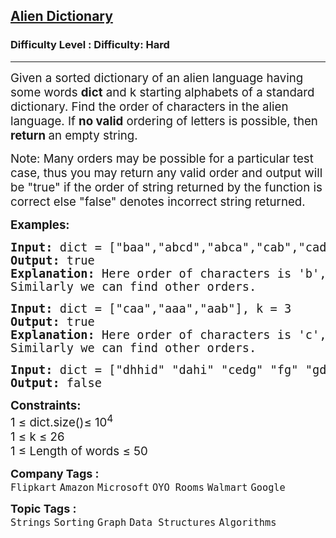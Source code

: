 <h2><a href="https://www.geeksforgeeks.org/problems/alien-dictionary/1">Alien Dictionary</a></h2><h3>Difficulty Level : Difficulty: Hard</h3><hr><div class="problems_problem_content__Xm_eO"><p><span style="font-size: 14pt;">Given a sorted dictionary of an alien language having some words <strong>dict</strong> and k starting alphabets of a standard dictionary. Find the order of characters in the alien language. If <strong>no valid</strong> ordering of letters is possible, then <strong>return </strong>an empty string.</span></p>
<p><span style="font-size: 14pt;">Note: Many orders may be possible for a particular test case, thus you may return any valid order and output will be "true" if the order of string returned by the function is correct else "false" denotes incorrect string returned.</span></p>
<p><span style="font-size: 14pt;"><strong>Examples:</strong></span></p>
<pre><span style="font-size: 14pt;"><strong>Input: </strong>dict = ["baa","abcd","abca","cab","cad"], k = 4
<strong>Output: </strong>true
<strong>Explanation: </strong>Here order of characters is 'b', 'd', 'a', 'c' Note that words are sorted and in the given language "baa" comes before "abcd", therefore 'b' is before 'a' in output.
Similarly we can find other orders.</span></pre>
<pre><span style="font-size: 14pt;"><strong>Input: </strong>dict = ["caa","aaa","aab"], k = 3
<strong>Output: </strong>true
<strong>Explanation: </strong>Here order of characters is 'c', 'a', 'b' Note that words are sorted and in the given language "caa" comes before "aaa", therefore 'c' is before 'a' in output.
Similarly we can find other orders.<br></span></pre>
<pre><span style="font-size: 14pt;"><strong>Input: </strong>dict = ["dhhid" "dahi" "cedg" "fg" "gdah" "i" "gbdei" "hbgf" "e" "ddde"], k = 9 
<strong>Output: </strong>false</span></pre>
<p><span style="font-size: 14pt;"><strong>Constraints:</strong><br>1 ≤ dict.size()≤ 10<sup>4</sup><br>1 ≤ k ≤ 26<br>1 ≤ Length of words&nbsp;≤ 50</span></p></div><p><span style=font-size:18px><strong>Company Tags : </strong><br><code>Flipkart</code>&nbsp;<code>Amazon</code>&nbsp;<code>Microsoft</code>&nbsp;<code>OYO Rooms</code>&nbsp;<code>Walmart</code>&nbsp;<code>Google</code>&nbsp;<br><p><span style=font-size:18px><strong>Topic Tags : </strong><br><code>Strings</code>&nbsp;<code>Sorting</code>&nbsp;<code>Graph</code>&nbsp;<code>Data Structures</code>&nbsp;<code>Algorithms</code>&nbsp;